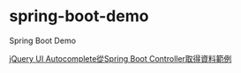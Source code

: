 # spring-boot-demo
Spring Boot Demo

[jQuery UI Autocomplete從Spring Boot Controller取得資料範例](https://matthung0807.blogspot.com/2021/06/jquery-ui-autocomplete-data-from-spring-boot-controller-example.html)